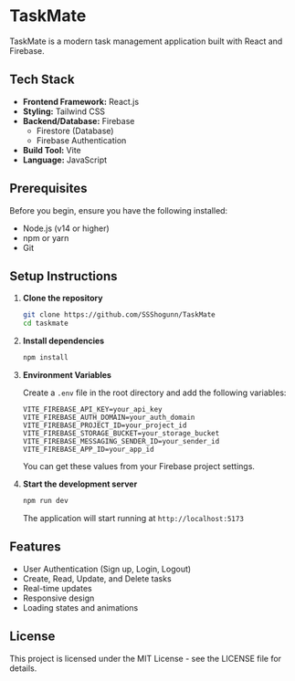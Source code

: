 # TaskMate

TaskMate is a modern task management application built with React and Firebase.

## Tech Stack

- **Frontend Framework:** React.js
- **Styling:** Tailwind CSS
- **Backend/Database:** Firebase
  - Firestore (Database)
  - Firebase Authentication
- **Build Tool:** Vite
- **Language:** JavaScript

## Prerequisites

Before you begin, ensure you have the following installed:
- Node.js (v14 or higher)
- npm or yarn
- Git

## Setup Instructions

1. **Clone the repository**
   ```bash
   git clone https://github.com/SSShogunn/TaskMate
   cd taskmate
   ```

2. **Install dependencies**
   ```bash
   npm install
   ```

3. **Environment Variables**
   
   Create a `.env` file in the root directory and add the following variables:
   ```env
   VITE_FIREBASE_API_KEY=your_api_key
   VITE_FIREBASE_AUTH_DOMAIN=your_auth_domain
   VITE_FIREBASE_PROJECT_ID=your_project_id
   VITE_FIREBASE_STORAGE_BUCKET=your_storage_bucket
   VITE_FIREBASE_MESSAGING_SENDER_ID=your_sender_id
   VITE_FIREBASE_APP_ID=your_app_id
   ```
   
   You can get these values from your Firebase project settings.

4. **Start the development server**
   ```bash
   npm run dev
   ```

   The application will start running at `http://localhost:5173`

## Features

- User Authentication (Sign up, Login, Logout)
- Create, Read, Update, and Delete tasks
- Real-time updates
- Responsive design
- Loading states and animations


## License

This project is licensed under the MIT License - see the LICENSE file for details.
